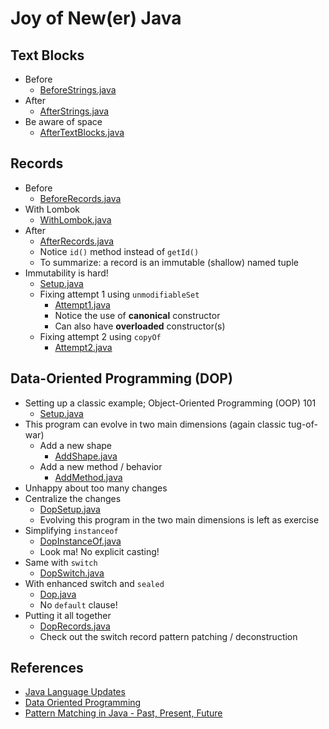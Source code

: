 # Joy of New(er) Java

## Text Blocks
- Before 
  - [BeforeStrings.java](src/main/java/m/strings/BeforeStrings.java)
- After 
  - [AfterStrings.java](src/main/java/m/strings/AfterStrings.java)
- Be aware of space
  - [AfterTextBlocks.java](src/main/java/m/strings/AfterTextBlocks.java)

## Records
- Before
  - [BeforeRecords.java](src/main/java/m/records/BeforeRecords.java)
- With Lombok
  - [WithLombok.java](src/main/java/m/records/WithLombok.java)
- After
  - [AfterRecords.java](src/main/java/m/records/AfterRecords.java)
  - Notice `id()` method instead of `getId()`
  - To summarize: a record is an immutable (shallow) named tuple
- Immutability is hard!
  - [Setup.java](src/main/java/m/immutability/Setup.java)
  - Fixing attempt 1 using `unmodifiableSet`
    - [Attempt1.java](src/main/java/m/immutability/Attempt1.java)
    - Notice the use of **canonical** constructor
    - Can also have **overloaded** constructor(s)
  - Fixing attempt 2 using `copyOf`
    - [Attempt2.java](src/main/java/m/immutability/Attempt2.java)

## Data-Oriented Programming (DOP)
- Setting up a classic example; Object-Oriented Programming (OOP) 101 
  - [Setup.java](src/main/java/m/dop/Setup.java)
- This program can evolve in two main dimensions (again classic tug-of-war)
  - Add a new shape
    - [AddShape.java](src/main/java/m/dop/AddShape.java)
  - Add a new method / behavior
    - [AddMethod.java](src/main/java/m/dop/AddMethod.java)
- Unhappy about too many changes 
- Centralize the changes
  - [DopSetup.java](src/main/java/m/dop/DopSetup.java)
  - Evolving this program in the two main dimensions is left as exercise
- Simplifying `instanceof`
  - [DopInstanceOf.java](src/main/java/m/dop/DopInstanceOf.java)
  - Look ma! No explicit casting!
- Same with `switch`
  - [DopSwitch.java](src/main/java/m/dop/DopSwitch.java)
- With enhanced switch and `sealed`
  - [Dop.java](src/main/java/m/dop/Dop.java)
  - No `default` clause!
- Putting it all together
  - [DopRecords.java](src/main/java/m/dop/DopRecords.java)
  - Check out the switch record pattern patching / deconstruction 

## References
- [Java Language Updates](https://docs.oracle.com/en/java/javase/21/language/index.html)
- [Data Oriented Programming](https://www.infoq.com/articles/data-oriented-programming-java/)
- [Pattern Matching in Java - Past, Present, Future](https://www.youtube.com/watch?v=GurtoM8i2TE)